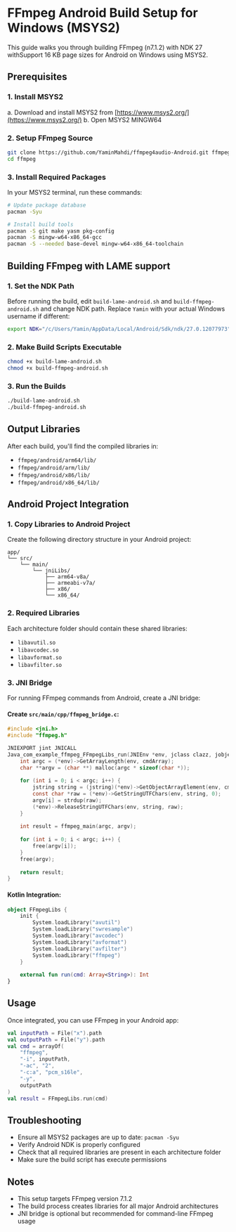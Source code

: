 # FFmpeg Android Build Setup for Windows (MSYS2)

This guide walks you through building FFmpeg (n7.1.2) with NDK 27 withSupport 16 KB page sizes for Android on Windows using MSYS2.

## Prerequisites

### 1. Install MSYS2
a. Download and install MSYS2 from [https://www.msys2.org/](https://www.msys2.org/)
b. Open MSYS2 MINGW64

### 2. Setup FFmpeg Source
```bash
git clone https://github.com/YaminMahdi/ffmpeg4audio-Android.git ffmpeg
cd ffmpeg
```

### 3. Install Required Packages
In your MSYS2 terminal, run these commands:

```bash
# Update package database
pacman -Syu

# Install build tools
pacman -S git make yasm pkg-config
pacman -S mingw-w64-x86_64-gcc
pacman -S --needed base-devel mingw-w64-x86_64-toolchain
```

## Building FFmpeg with LAME support

### 1. Set the NDK Path
Before running the build, edit `build-lame-android.sh` and `build-ffmpeg-android.sh` and change NDK path. Replace `Yamin` with your actual Windows username if different:

```bash
export NDK="/c/Users/Yamin/AppData/Local/Android/Sdk/ndk/27.0.12077973"
```

### 2. Make Build Scripts Executable
```bash
chmod +x build-lame-android.sh
chmod +x build-ffmpeg-android.sh
```

### 3. Run the Builds
```bash
./build-lame-android.sh
./build-ffmpeg-android.sh
```

## Output Libraries

After each build, you'll find the compiled libraries in:
- `ffmpeg/android/arm64/lib/`
- `ffmpeg/android/arm/lib/`
- `ffmpeg/android/x86/lib/`
- `ffmpeg/android/x86_64/lib/`

## Android Project Integration

### 1. Copy Libraries to Android Project

Create the following directory structure in your Android project:

```
app/
└── src/
    └── main/
        └── jniLibs/
            ├── arm64-v8a/
            ├── armeabi-v7a/
            ├── x86/
            └── x86_64/
```

### 2. Required Libraries

Each architecture folder should contain these shared libraries:
- `libavutil.so`
- `libavcodec.so`
- `libavformat.so`
- `libavfilter.so`

### 3. JNI Bridge

For running FFmpeg commands from Android, create a JNI bridge:

#### Create `src/main/cpp/ffmpeg_bridge.c`:
```c
#include <jni.h>
#include "ffmpeg.h"

JNIEXPORT jint JNICALL 
Java_com_example_ffmpeg_FFmpegLibs_run(JNIEnv *env, jclass clazz, jobjectArray cmdArray) {
    int argc = (*env)->GetArrayLength(env, cmdArray);
    char **argv = (char **) malloc(argc * sizeof(char *));
    
    for (int i = 0; i < argc; i++) {
        jstring string = (jstring)(*env)->GetObjectArrayElement(env, cmdArray, i);
        const char *raw = (*env)->GetStringUTFChars(env, string, 0);
        argv[i] = strdup(raw);
        (*env)->ReleaseStringUTFChars(env, string, raw);
    }
    
    int result = ffmpeg_main(argc, argv);
    
    for (int i = 0; i < argc; i++) {
        free(argv[i]);
    }
    free(argv);
    
    return result;
}
```

#### Kotlin Integration:
```kotlin
object FFmpegLibs {
    init {
        System.loadLibrary("avutil")
        System.loadLibrary("swresample")
        System.loadLibrary("avcodec")
        System.loadLibrary("avformat")
        System.loadLibrary("avfilter")
        System.loadLibrary("ffmpeg")
    }
    
    external fun run(cmd: Array<String>): Int
}
```

## Usage

Once integrated, you can use FFmpeg in your Android app:

```kotlin
val inputPath = File("x").path
val outputPath = File("y").path
val cmd = arrayOf(
    "ffmpeg",
    "-i", inputPath,
    "-ac", "2",
    "-c:a", "pcm_s16le", 
    "-y",
    outputPath
)
val result = FFmpegLibs.run(cmd)
```

## Troubleshooting

- Ensure all MSYS2 packages are up to date: `pacman -Syu`
- Verify Android NDK is properly configured
- Check that all required libraries are present in each architecture folder
- Make sure the build script has execute permissions

## Notes

- This setup targets FFmpeg version 7.1.2
- The build process creates libraries for all major Android architectures
- JNI bridge is optional but recommended for command-line FFmpeg usage